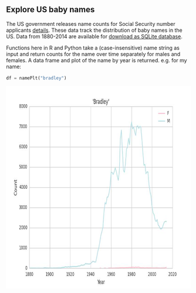 ## Explore US baby names

The US government releases name counts for Social Security number applicants [details](https://www.ssa.gov/oact/babynames/background.html). These data track the distribution of baby names in the US. Data from 1880-2014 are available for [download as SQLite database](https://www.kaggle.com/kaggle/us-baby-names/downloads/database.sqlite.zip).

Functions here in R and Python take a (case-insensitive) name string as input and return counts for the name over time separately for males and females. A data frame and plot of the name by year is returned. e.g. for my name:

```python
df = namePlt("bradley")
```


<img src="bp.jpeg" width="800" height="550"/>

